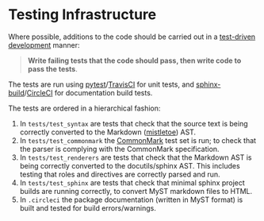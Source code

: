 # Testing Infrastructure

Where possible, additions to the code should be carried out in a
[test-driven development](https://en.wikipedia.org/wiki/Test-driven_development)
manner:

> **Write failing tests that the code should pass, then write code to pass the tests**.

The tests are run using [pytest](https://docs.pytest.org)/[TravisCI](https://travis-ci.org) for unit tests, and [sphinx-build](https://www.sphinx-doc.org/en/master/man/sphinx-build.html)/[CircleCI](https://circleci.com) for documentation build tests.

The tests are ordered in a hierarchical fashion:

1. In `tests/test_syntax` are tests that check that the source text is being correctly converted to the Markdown ([mistletoe](https://github.com/miyuchina/mistletoe)) AST.
2. In `tests/test_commonmark` the [CommonMark](https://github.com/commonmark/CommonMark.git) test set is run; to check that the parser is complying with the CommonMark specification.
3. In `tests/test_renderers` are tests that check that the Markdown AST is being correctly converted to the docutils/sphinx AST. This includes testing that roles and directives are correctly parsed and run.
4. In `tests/test_sphinx` are tests that check that minimal sphinx project builds are running correctly, to convert MyST markdown files to HTML.
5. In `.circleci` the package documentation (written in MyST format) is built and tested for build errors/warnings.
